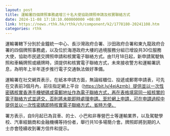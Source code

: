 ```yaml
---
layout: post
title: 運輸署四個牌照事務處增三十名大使協助牌照申請及核實聯絡方式
date: 2024-11-08 17:18:10.000000000 +08:00
link: https://news.rthk.hk/rthk/ch/component/k2/1778180-20241108.htm
categories: rthk
---
```


運輸署轄下分別於金鐘統一中心、長沙灣政府合署、沙田政府合署和東九龍政府合署的四個牌照事務處，以及位於海港政府大樓的過境服務分組已增設共30位服務大使，協助市民遞交牌照申請和核實電子聯絡方式。由11月18日起，新申請駕駛執照和車輛牌照或續牌時，須提供和核實電子聯絡方式，未來接收警方和運輸署訊息，為明年上半年逐步推行電子交通執法做好準備。

運輸署在社交網頁表示，在紙本申請方面，無論經櫃位、投遞或郵寄申請表，可先在交表前3個月內，前往指定網上平台（https://bit.ly/4ejAzmb）提供並以一次性密碼核實香港手機號碼或電郵地址作為電子聯絡方式，再在表格填寫同一經核實的電子聯絡方式並遞交，否則將未能即時處理申請。至於網上申請，可在申請過程中提供並以一次性密碼即時核實電子聯絡方式，省時方便。

署方表示，自9月起已為貨車、的士、小巴和非專營巴士等運輸業界，以及駕駛學校、汽車經銷商和金融機構等持份者，舉行共10多場簡介會。牌照即將到期的人士亦會陸續收到署方信件和提示。
